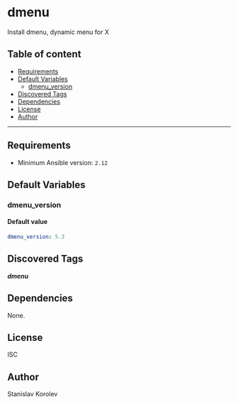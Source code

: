 # dmenu

Install dmenu, dynamic menu for X

## Table of content

- [Requirements](#requirements)
- [Default Variables](#default-variables)
  - [dmenu_version](#dmenu_version)
- [Discovered Tags](#discovered-tags)
- [Dependencies](#dependencies)
- [License](#license)
- [Author](#author)

---

## Requirements

- Minimum Ansible version: `2.12`

## Default Variables

### dmenu_version

#### Default value

```YAML
dmenu_version: 5.3
```

## Discovered Tags

**_dmenu_**


## Dependencies

None.

## License

ISC

## Author

Stanislav Korolev
